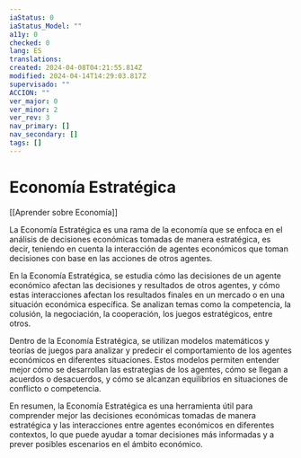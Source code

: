 ```yaml
---
iaStatus: 0
iaStatus_Model: ""
a11y: 0
checked: 0
lang: ES
translations: 
created: 2024-04-08T04:21:55.814Z
modified: 2024-04-14T14:29:03.817Z
supervisado: ""
ACCION: ""
ver_major: 0
ver_minor: 2
ver_rev: 3
nav_primary: []
nav_secondary: []
tags: []
---
```

# Economía Estratégica

[[Aprender sobre Economía]]

La Economía Estratégica es una rama de la economía que se enfoca en el análisis de decisiones económicas tomadas de manera estratégica, es decir, teniendo en cuenta la interacción de agentes económicos que toman decisiones con base en las acciones de otros agentes.

En la Economía Estratégica, se estudia cómo las decisiones de un agente económico afectan las decisiones y resultados de otros agentes, y cómo estas interacciones afectan los resultados finales en un mercado o en una situación económica específica. Se analizan temas como la competencia, la colusión, la negociación, la cooperación, los juegos estratégicos, entre otros.

Dentro de la Economía Estratégica, se utilizan modelos matemáticos y teorías de juegos para analizar y predecir el comportamiento de los agentes económicos en diferentes situaciones. Estos modelos permiten entender mejor cómo se desarrollan las estrategias de los agentes, cómo se llegan a acuerdos o desacuerdos, y cómo se alcanzan equilibrios en situaciones de conflicto o competencia.

En resumen, la Economía Estratégica es una herramienta útil para comprender mejor las decisiones económicas tomadas de manera estratégica y las interacciones entre agentes económicos en diferentes contextos, lo que puede ayudar a tomar decisiones más informadas y a prever posibles escenarios en el ámbito económico.
